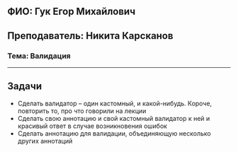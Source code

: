## ФИО: Гук Егор Михайлович
## Преподаватель: Никита Карсканов

### Тема: Валидация

---

## Задачи

- Сделать валидатор – один кастомный, и какой-нибудь. Короче, повторить то, про что говорили на лекции
- Сделать свою аннотацию и свой кастомный валидатор к ней и красивый ответ в случае возникновения ошибок
- Сделать аннотацию для валидации, объединяющую несколько других аннотаций